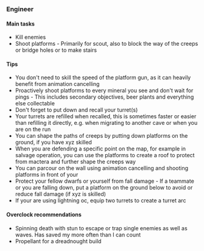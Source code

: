 <h3 id="engineer"><ClassHighlight name="engineer">Engineer</ClassHighlight></h3>

<Accordion>

#### Main tasks

- Kill enemies
- Shoot platforms - Primarily for scout, also to block the way of the creeps or bridge holes or to make stairs

#### Tips

- You don't need to skill the speed of the platform gun, as it can heavily benefit from animation cancelling
- Proactively shoot platforms to every mineral you see and don't wait for pings - This includes secondary objectives, beer plants and everything else collectable
- Don't forget to put down and recall your turret(s)
- Your turrets are refilled when recalled, this is sometimes faster or easier than refilling it directly, e.g. when migrating to another cave or when you are on the run
- You can shape the paths of creeps by putting down platforms on the ground, if you have xyz skilled
- When you are defending a specific point on the map, for example in salvage operation, you can use the platforms to create a roof to protect from mactera and further shape the creeps way
- You can parcour on the wall using animation cancelling and shooting platforms in front of your
- Protect your fellow dwarfs or yourself from fall damage - If a teammate or you are falling down, put a platform on the ground below to avoid or reduce fall damage (if xyz is skilled)
- If your are using lightning oc, equip two turrets to create a turret arc

#### Overclock recommendations

- Spinning death with stun to escape or trap single enemies as well as waves. Has saved my more often than I can count
- Propellant for a dreadnought build

</Accordion>
